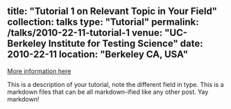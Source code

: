 title: "Tutorial 1 on Relevant Topic in Your Field"
collection: talks
type: "Tutorial"
permalink: /talks/2010-22-11-tutorial-1
venue: "UC-Berkeley Institute for Testing Science"
date: 2010-22-11
location: "Berkeley CA, USA"
---

[More information here](http://exampleurl.com)

This is a description of your tutorial, note the different field in type. This is a markdown files that can be all markdown-ified like any other post. Yay markdown!
